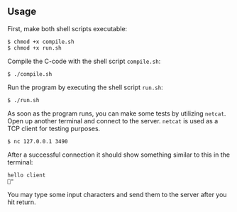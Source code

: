 ## Usage

First, make both shell scripts executable:

```
$ chmod +x compile.sh
$ chmod +x run.sh
```

Compile the C-code with the shell script `compile.sh`:

```
$ ./compile.sh
```

Run the program by executing the shell script `run.sh`:

```
$ ./run.sh
```

As soon as the program runs, you can make some tests by utilizing `netcat`. Open up another terminal and connect to the server. `netcat` is used as a TCP client for testing purposes.

```
$ nc 127.0.0.1 3490
```

After a successful connection it should show something similar to this in the terminal:

```
hello client
"
```

You may type some input characters and send them to the server after you hit return.
